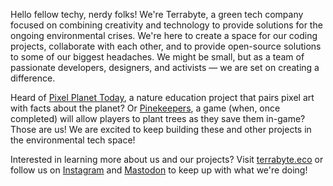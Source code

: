 Hello fellow techy, nerdy folks! We're Terrabyte, a green tech company focused on combining creativity and technology to provide solutions for the ongoing environmental crises. We're here to create a space for our coding projects, collaborate with each other, and to provide open-source solutions to some of our biggest headaches. We might be small, but as a team of passionate developers, designers, and activists &mdash; we are set on creating a difference.

Heard of [Pixel Planet Today](https://pixelplanettoday.com), a nature education project that pairs pixel art with facts about the planet? Or [Pinekeepers](https://pinekeepers.com), a game (when, once completed) will allow players to plant trees as they save them in-game? Those are us! We are excited to keep building these and other projects in the environmental tech space!

Interested in learning more about us and our projects? Visit [terrabyte.eco](https://terrabyte.eco) or follow us on [Instagram](https://instagram.com/terrabyte_tech) and [Mastodon](https://mastodon.eco/@terrabyte) to keep up with what we're doing!
